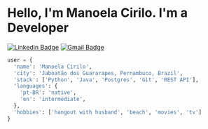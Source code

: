 # Hello, I'm Manoela Cirilo. I'm a Developer

[![Linkedin Badge](https://img.shields.io/badge/-Linkedin-6633cc?style=flat-square&logo=Linkedin&logoColor=blue&color=white&link=https://www.linkedin.com/in/manoelacirilo/)](https://www.linkedin.com/in/manoelacirilo/)
[![Gmail Badge](https://img.shields.io/badge/-Gmail-c14438?style=flat-square&logo=Gmail&logoColor=red&color=white&link=mailto:manoelacirilo04@gmail.com)](mailto:manoelacirilo04@gmail.com)


```python
user = {
  'name': 'Manoela Cirilo',
  'city': 'Jaboatão dos Guararapes, Pernambuco, Brazil',
  'stack': ['Python', 'Java', 'Postgres', 'Git', 'REST API'],
  'languages': {
    'pt-BR': 'native',
    'en': 'intermediate',
  },
  'hobbies': ['hangout with husband', 'beach', 'movies', 'tv']
}
```
